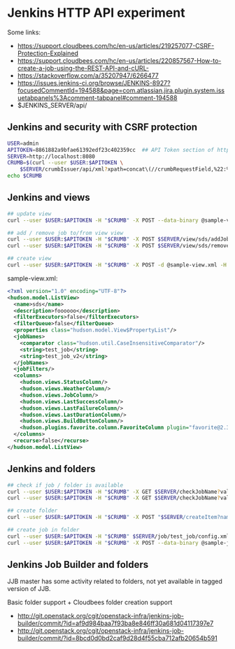 # Jenkins HTTP API experiment

Some links:
 * https://support.cloudbees.com/hc/en-us/articles/219257077-CSRF-Protection-Explained
 * https://support.cloudbees.com/hc/en-us/articles/220857567-How-to-create-a-job-using-the-REST-API-and-cURL-
 * https://stackoverflow.com/a/35207947/6266477
 * https://issues.jenkins-ci.org/browse/JENKINS-8927?focusedCommentId=194588&page=com.atlassian.jira.plugin.system.issuetabpanels%3Acomment-tabpanel#comment-194588
 * $JENKINS_SERVER/api/

## Jenkins and security with CSRF protection
```bash
USER=admin
APITOKEN=8861882a9bfae61392edf23c402359cc  ## API Token section of http://localhost:8080/user/admin/configure
SERVER=http://localhost:8080
CRUMB=$(curl --user $USER:$APITOKEN \
    $SERVER/crumbIssuer/api/xml?xpath=concat\(//crumbRequestField,%22:%22,//crumb\))
echo $CRUMB
```

## Jenkins and views
```bash
## update view
curl --user $USER:$APITOKEN -H "$CRUMB" -X POST --data-binary @sample-view.xml -H "Content-Type:text/xml" $SERVER/view/sds/config.xml

## add / remove job to/from view view
curl --user $USER:$APITOKEN -H "$CRUMB" -X POST $SERVER/view/sds/addJobToView?name=test_job_v3
curl --user $USER:$APITOKEN -H "$CRUMB" -X POST $SERVER/view/sds/removeJobFromView?name=test_job_v3

## create view
curl --user $USER:$APITOKEN -H "$CRUMB" -X POST -d @sample-view.xml -H "Content-Type: text/xml" $SERVER/createView?name=MyView
```

sample-view.xml:
```xml
<?xml version="1.0" encoding="UTF-8"?>
<hudson.model.ListView>
  <name>sds</name>
  <description>foooooo</description>
  <filterExecutors>false</filterExecutors>
  <filterQueue>false</filterQueue>
  <properties class="hudson.model.View$PropertyList"/>
  <jobNames>
    <comparator class="hudson.util.CaseInsensitiveComparator"/>
    <string>test_job</string>
    <string>test_job_v2</string>
  </jobNames>
  <jobFilters/>
  <columns>
    <hudson.views.StatusColumn/>
    <hudson.views.WeatherColumn/>
    <hudson.views.JobColumn/>
    <hudson.views.LastSuccessColumn/>
    <hudson.views.LastFailureColumn/>
    <hudson.views.LastDurationColumn/>
    <hudson.views.BuildButtonColumn/>
    <hudson.plugins.favorite.column.FavoriteColumn plugin="favorite@2.3.1"/>
  </columns>
  <recurse>false</recurse>
</hudson.model.ListView>
```

## Jenkins and folders
``` bash
## check if job / folder is available
curl --user $USER:$APITOKEN -H "$CRUMB" -X GET $SERVER/checkJobName?value=a-class-folder
curl --user $USER:$APITOKEN -H "$CRUMB" -X GET $SERVER/checkJobName?value=test_job_v3

## create folder
curl --user $USER:$APITOKEN -H "$CRUMB" -X POST "$SERVER/createItem?name=rs-folder-experiment&mode=com.cloudbees.hudson.plugins.folder.Folder&from=&json=%7B%22name%22%3A%22rs-folder-experiment%22%2C%22mode%22%3A%22com.cloudbees.hudson.plugins.folder.Folder%22%2C%22from%22%3A%22%22%2C%22Submit%22%3A%22OK%22%7D&Submit=OK" -H "Content-Type:application/x-www-form-urlencoded"

## create job in folder
curl --user $USER:$APITOKEN -H "$CRUMB" $SERVER/job/test_job/config.xml > sample-job.xml
curl --user $USER:$APITOKEN -H "$CRUMB" -X POST --data-binary @sample-job.xml -H "Content-Type:text/xml" $SERVER/job/rs-folder-experiment/createItem?name=test_job_in_folder
```

## Jenkins Job Builder and folders

JJB master has some activity related to folders, not yet available in tagged version of JJB.

Basic folder support + Cloudbees folder creation support
 * http://git.openstack.org/cgit/openstack-infra/jenkins-job-builder/commit/?id=af9d984baa7f93ba8e846ff30a681d04117397e7
 * http://git.openstack.org/cgit/openstack-infra/jenkins-job-builder/commit/?id=8bcd0d0bd2caf9d28d4f55cba712afb20654b591